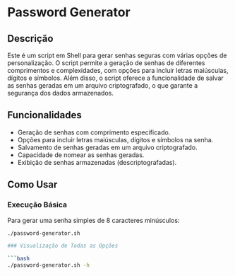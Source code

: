 # Password Generator

## Descrição

Este é um script em Shell para gerar senhas seguras com várias opções de personalização. O script permite a geração de senhas de diferentes comprimentos e complexidades, com opções para incluir letras maiúsculas, dígitos e símbolos. Além disso, o script oferece a funcionalidade de salvar as senhas geradas em um arquivo criptografado, o que garante a segurança dos dados armazenados.

## Funcionalidades

- Geração de senhas com comprimento especificado.
- Opções para incluir letras maiúsculas, dígitos e símbolos na senha.
- Salvamento de senhas geradas em um arquivo criptografado.
- Capacidade de nomear as senhas geradas.
- Exibição de senhas armazenadas (descriptografadas).

## Como Usar

### Execução Básica

Para gerar uma senha simples de 8 caracteres minúsculos:

```bash
./password-generator.sh

### Visualização de Todas as Opções

```bash
./password-generator.sh -h
